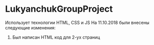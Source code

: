 # LukyanchukGroupProject
Использует технологии HTML, CSS и JS
На 11.10.2018 были внесены следующие изменения:
1. Был написан HTML код для 2-ух страниц
